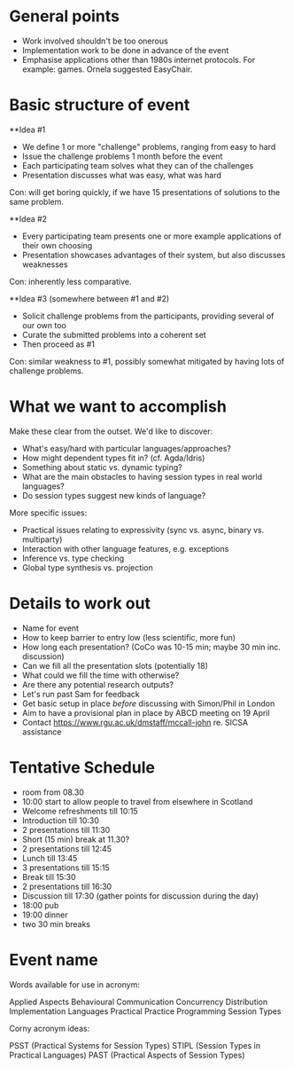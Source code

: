 General points
======

* Work involved shouldn't be too onerous
* Implementation work to be done in advance of the event
* Emphasise applications other than 1980s internet protocols. For
  example: games. Ornela suggested EasyChair.

Basic structure of event
======

**Idea #1

* We define 1 or more "challenge" problems, ranging from easy to hard
* Issue the challenge problems 1 month before the event
* Each participating team solves what they can of the challenges
* Presentation discusses what was easy, what was hard

Con: will get boring quickly, if we have 15 presentations of solutions
to the same problem.

**Idea #2

* Every participating team presents one or more example applications of
  their own choosing
* Presentation showcases advantages of their system, but also discusses
  weaknesses

Con: inherently less comparative.

**Idea #3 (somewhere between #1 and #2)

* Solicit challenge problems from the participants, providing several of our own too
* Curate the submitted problems into a coherent set
* Then proceed as #1

Con: similar weakness to #1, possibly somewhat mitigated by having lots
of challenge problems.

What we want to accomplish
======

Make these clear from the outset. We'd like to discover:

* What's easy/hard with particular languages/approaches?
* How might dependent types fit in? (cf. Agda/Idris)
* Something about static vs. dynamic typing?
* What are the main obstacles to having session types in real world languages?
* Do session types suggest new kinds of language?

More specific issues:

* Practical issues relating to expressivity (sync vs. async, binary vs. multiparty)
* Interaction with other language features, e.g. exceptions
* Inference vs. type checking
* Global type synthesis vs. projection

Details to work out
======

* Name for event
* How to keep barrier to entry low (less scientific, more fun)
* How long each presentation? (CoCo was 10-15 min; maybe 30 min inc. discussion)
* Can we fill all the presentation slots (potentially 18)
* What could we fill the time with otherwise?
* Are there any potential research outputs?
* Let's run past Sam for feedback
* Get basic setup in place _before_ discussing with Simon/Phil in London
* Aim to have a provisional plan in place by ABCD meeting on 19 April
* Contact https://www.rgu.ac.uk/dmstaff/mccall-john re. SICSA assistance

Tentative Schedule
======

  * room from 08.30
  * 10:00 start to allow people to travel from elsewhere in Scotland
  * Welcome refreshments till 10:15
  * Introduction till 10:30
  * 2 presentations till 11:30
  * Short (15 min) break at 11.30?
  * 2 presentations till 12:45
  * Lunch till 13:45
  * 3 presentations till 15:15
  * Break till 15:30
  * 2 presentations till 16:30
  * Discussion till 17:30 (gather points for discussion during the day)
  * 18:00 pub
  * 19:00 dinner
  * two 30 min breaks

Event name
======

Words available for use in acronym:

Applied
Aspects
Behavioural
Communication
Concurrency
Distribution
Implementation
Languages
Practical
Practice
Programming
Session
Types

Corny acronym ideas:

PSST (Practical Systems for Session Types)
STIPL (Session Types in Practical Languages)
PAST (Practical Aspects of Session Types)
